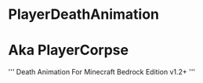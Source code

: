 # PlayerDeathAnimation
# Aka PlayerCorpse

'''
Death Animation For Minecraft Bedrock Edition v1.2+
'''


